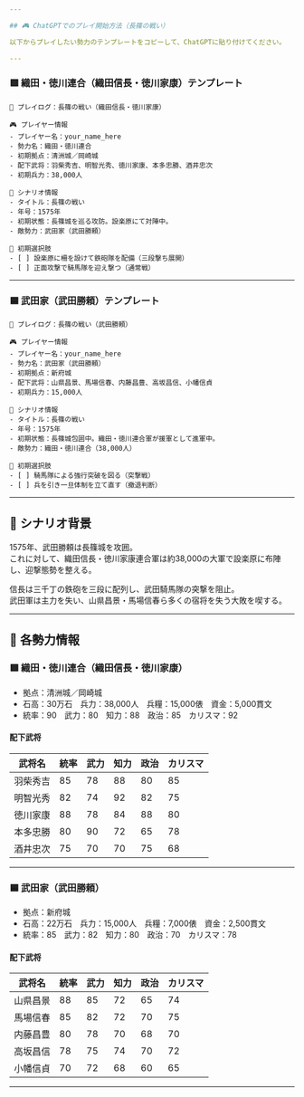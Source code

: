 ```yaml
---

## 🎮 ChatGPTでのプレイ開始方法（長篠の戦い）

以下からプレイしたい勢力のテンプレートをコピーして、ChatGPTに貼り付けてください。

---
```


### 🟥 織田・徳川連合（織田信長・徳川家康）テンプレート

```
📝 プレイログ：長篠の戦い（織田信長・徳川家康）

🎮 プレイヤー情報
- プレイヤー名：your_name_here
- 勢力名：織田・徳川連合
- 初期拠点：清洲城／岡崎城
- 配下武将：羽柴秀吉、明智光秀、徳川家康、本多忠勝、酒井忠次
- 初期兵力：38,000人

📘 シナリオ情報
- タイトル：長篠の戦い
- 年号：1575年
- 初期状態：長篠城を巡る攻防。設楽原にて対陣中。
- 敵勢力：武田家（武田勝頼）

🎯 初期選択肢
- [ ] 設楽原に柵を設けて鉄砲隊を配備（三段撃ち展開）
- [ ] 正面攻撃で騎馬隊を迎え撃つ（通常戦）
```

---

### 🟦 武田家（武田勝頼）テンプレート

```
📝 プレイログ：長篠の戦い（武田勝頼）

🎮 プレイヤー情報
- プレイヤー名：your_name_here
- 勢力名：武田家（武田勝頼）
- 初期拠点：新府城
- 配下武将：山県昌景、馬場信春、内藤昌豊、高坂昌信、小幡信貞
- 初期兵力：15,000人

📘 シナリオ情報
- タイトル：長篠の戦い
- 年号：1575年
- 初期状態：長篠城包囲中。織田・徳川連合軍が援軍として進軍中。
- 敵勢力：織田・徳川連合（38,000人）

🎯 初期選択肢
- [ ] 騎馬隊による強行突破を図る（突撃戦）
- [ ] 兵を引き一旦体制を立て直す（撤退判断）
```

---

## 📘 シナリオ背景

1575年、武田勝頼は長篠城を攻囲。  
これに対して、織田信長・徳川家康連合軍は約38,000の大軍で設楽原に布陣し、迎撃態勢を整える。

信長は三千丁の鉄砲を三段に配列し、武田騎馬隊の突撃を阻止。  
武田軍は主力を失い、山県昌景・馬場信春ら多くの宿将を失う大敗を喫する。

---

## 🧠 各勢力情報

### 🟥 織田・徳川連合（織田信長・徳川家康）

- 拠点：清洲城／岡崎城
- 石高：30万石　兵力：38,000人　兵糧：15,000俵　資金：5,000貫文
- 統率：90　武力：80　知力：88　政治：85　カリスマ：92

#### 配下武将

| 武将名       | 統率 | 武力 | 知力 | 政治 | カリスマ |
|--------------|------|------|------|--------|-----------|
| 羽柴秀吉     | 85   | 78   | 88   | 80   | 85        |
| 明智光秀     | 82   | 74   | 92   | 82   | 75        |
| 徳川家康     | 88   | 78   | 84   | 88   | 80        |
| 本多忠勝     | 80   | 90   | 72   | 65   | 78        |
| 酒井忠次     | 75   | 70   | 70   | 75   | 68        |

---

### 🟦 武田家（武田勝頼）

- 拠点：新府城
- 石高：22万石　兵力：15,000人　兵糧：7,000俵　資金：2,500貫文
- 統率：85　武力：82　知力：80　政治：70　カリスマ：78

#### 配下武将

| 武将名       | 統率 | 武力 | 知力 | 政治 | カリスマ |
|--------------|------|------|------|--------|-----------|
| 山県昌景     | 88   | 85   | 72   | 65   | 74        |
| 馬場信春     | 85   | 82   | 72   | 70   | 75        |
| 内藤昌豊     | 80   | 78   | 70   | 68   | 70        |
| 高坂昌信     | 78   | 75   | 74   | 70   | 72        |
| 小幡信貞     | 70   | 72   | 68   | 60   | 65        |

---

